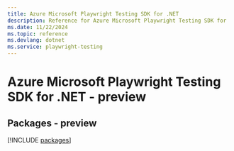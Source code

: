 ```yaml
---
title: Azure Microsoft Playwright Testing SDK for .NET
description: Reference for Azure Microsoft Playwright Testing SDK for .NET
ms.date: 11/22/2024
ms.topic: reference
ms.devlang: dotnet
ms.service: playwright-testing
---
```

# Azure Microsoft Playwright Testing SDK for .NET - preview
## Packages - preview
[!INCLUDE [packages](microsoft-playwright-testing-index.md)]